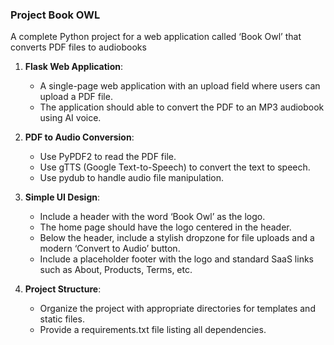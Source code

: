 ### Project Book OWL
A complete Python project for a web application 
called ‘Book Owl’ that converts PDF files to audiobooks

1. **Flask Web Application**:
    - A single-page web application with an upload field where users can upload a PDF file.
    - The application should able to convert the PDF to an MP3 audiobook using AI voice.


2. **PDF to Audio Conversion**:
    - Use PyPDF2 to read the PDF file.
    - Use gTTS (Google Text-to-Speech) to convert the text to speech.
    - Use pydub to handle audio file manipulation.


3. **Simple UI Design**:
    - Include a header with the word ‘Book Owl’ as the logo. 
    - The home page should have the logo centered in the header.
    - Below the header, include a stylish dropzone for file uploads and a modern ‘Convert to Audio’ button.
    - Include a placeholder footer with the logo and standard SaaS links such as About, Products, Terms, etc.


4. **Project Structure**:
    - Organize the project with appropriate directories for templates and static files.
    - Provide a requirements.txt file listing all dependencies.
